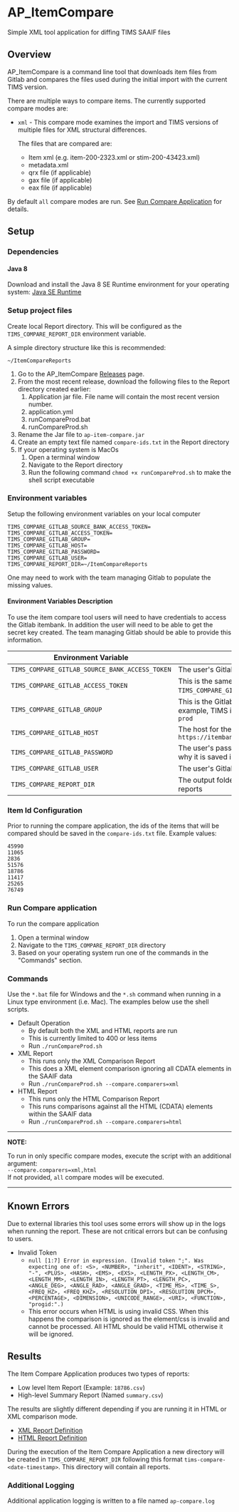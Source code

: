 # AP_ItemCompare
Simple XML tool application for diffing TIMS SAAIF files

## Overview
AP_ItemCompare is a command line tool that downloads item files from Gitlab and compares the files used during the initial import with the current TIMS version.

There are multiple ways to compare items.  The currently supported compare modes are:
* `xml` - This compare mode examines the import and TIMS versions of multiple files for XML structural differences.
  
  The files that are compared are:
  * Item xml (e.g. item-200-2323.xml or stim-200-43423.xml)
  * metadata.xml
  * qrx file (if applicable)
  * gax file (if applicable)
  * eax file (if applicable)

By default `all` compare modes are run. See [Run Compare Application](#run-compare-application) for details.

## Setup

### Dependencies

#### Java 8
Download and install the Java 8 SE Runtime environment for your operating system:
 [Java SE Runtime](https://www.oracle.com/technetwork/java/javase/downloads/jre8-downloads-2133155.html)

### Setup project files
Create local Report directory. This will be configured as the `TIMS_COMPARE_REPORT_DIR` environment variable.

A simple directory structure like this is recommended:
   ```
   ~/ItemCompareReports
   ```
1. Go to the AP_ItemCompare [Releases](https://github.com/SmarterApp/AP_ItemCompare/releases) page.
1. From the most recent release, download the following files to the Report directory created earlier:
   1. Application jar file. File name will contain the most recent version number.
   1. application.yml
   1. runCompareProd.bat
   1. runCompareProd.sh
1. Rename the Jar file to `ap-item-compare.jar`
1. Create an empty text file named `compare-ids.txt` in the Report directory
1. If your operating system is MacOs 
   1. Open a terminal window
   1. Navigate to the Report directory
   1. Run the following command `chmod +x runCompareProd.sh` to make the shell script executable

### Environment variables
Setup the following environment variables on your local computer

```
TIMS_COMPARE_GITLAB_SOURCE_BANK_ACCESS_TOKEN=
TIMS_COMPARE_GITLAB_ACCESS_TOKEN=
TIMS_COMPARE_GITLAB_GROUP=
TIMS_COMPARE_GITLAB_HOST=
TIMS_COMPARE_GITLAB_PASSWORD=
TIMS_COMPARE_GITLAB_USER=
TIMS_COMPARE_REPORT_DIR=~/ItemCompareReports
```

One may need to work with the team managing Gitlab to populate the missing values.

#### Environment Variables Description
To use the item compare tool users will need to have credentials to access the Gitlab itembank.  In addition the user will need to be able to get the secret key created.  The team managing Gitlab should be able to provide this information.

Environment Variable | Description 
|-------|------|
| `TIMS_COMPARE_GITLAB_SOURCE_BANK_ACCESS_TOKEN`| The user's Gitlab token.  Documentation [here](https://docs.gitlab.com/ee/user/profile/personal_access_tokens.html). |
| `TIMS_COMPARE_GITLAB_ACCESS_TOKEN` | This is the same token as the `TIMS_COMPARE_GITLAB_SOURCE_BANK_ACCESS_TOKEN`. |
| `TIMS_COMPARE_GITLAB_GROUP` | This is the Gitlab group containing the items.  For example, TIMS items in production are in `iat-prod`|
| `TIMS_COMPARE_GITLAB_HOST` | The host for the Gitlab itembank.  For example, `https://itembank.smarterbalanced.org/` |
| `TIMS_COMPARE_GITLAB_PASSWORD` | The user's password.  This is in plain text hence why it is saved in environment variables.
| `TIMS_COMPARE_GITLAB_USER` | The user's Gitlab username |
| `TIMS_COMPARE_REPORT_DIR` | The output folder containing the compare reports | 


### Item Id Configuration
Prior to running the compare application, the ids of the items that will be compared should be saved in the `compare-ids.txt` file. Example values:

```
45990
11065
2836
51576
18786
11417
25265
76749
```
 
### Run Compare application

To run the compare application

1. Open a terminal window
1. Navigate to the `TIMS_COMPARE_REPORT_DIR` directory
1. Based on your operating system run one of the commands in the "Commands" section.

### Commands
Use the `*.bat` file for Windows and the `*.sh` command when running in a Linux type environment (i.e. Mac).  The examples below use the shell scripts.

* Default Operation
	* By default both the XML and HTML reports are run
	* This is currently limited to 400 or less items
	* Run `./runCompareProd.sh`
* XML Report
	* This runs only the XML Comparison Report
	* This does a XML element comparison ignoring all CDATA elements in the SAAIF data
	* Run `./runCompareProd.sh --compare.comparers=xml`
* HTML Report
	* This runs only the HTML Comparison Report
	* This runs comparisons against all the HTML (CDATA) elements within the SAAIF data
	* Run `./runCompareProd.sh --compare.comparers=html`
	
---
**NOTE:** 

To run in only specific compare modes, execute the script with an additional argument:<br>
`--compare.comparers=xml,html`<br>
If not provided, `all` compare modes will be executed.

---

## Known Errors
Due to external libraries this tool uses some errors will show up in the logs when running the report.  These are not critical errors but can be confusing to users.

* Invalid Token
	* `null [1:7] Error in expression. (Invalid token ";". Was expecting one of: <S>, <NUMBER>, "inherit", <IDENT>, <STRING>, "-", <PLUS>, <HASH>, <EMS>, <EXS>, <LENGTH_PX>, <LENGTH_CM>, <LENGTH_MM>, <LENGTH_IN>, <LENGTH_PT>, <LENGTH_PC>, <ANGLE_DEG>, <ANGLE_RAD>, <ANGLE_GRAD>, <TIME_MS>, <TIME_S>, <FREQ_HZ>, <FREQ_KHZ>, <RESOLUTION_DPI>, <RESOLUTION_DPCM>, <PERCENTAGE>, <DIMENSION>, <UNICODE_RANGE>, <URI>, <FUNCTION>, "progid:".)`
	* This error occurs when HTML is using invalid CSS.  When this happens the comparison is ignored as the element/css is invalid and cannot be processed.  All HTML should be valid HTML otherwise it will be ignored.

  
## Results
The Item Compare Application produces two types of reports:

* Low level Item Report (Example: `18786.csv`)
* High-level Summary Report (Named `summary.csv`)

The results are slightly different depending if you are running it in HTML or XML comparison mode.  

* [XML Report Definition](docs/xml_results.md)
* [HTML Report Definition](docs/html_results.md)

During the execution of the Item Compare Application a new directory will be created in `TIMS_COMPARE_REPORT_DIR` following this format `tims-compare-<date-timestamp>`. 
This directory will contain all reports.

### Additional Logging
Additional application logging is written to a file named `ap-compare.log`

